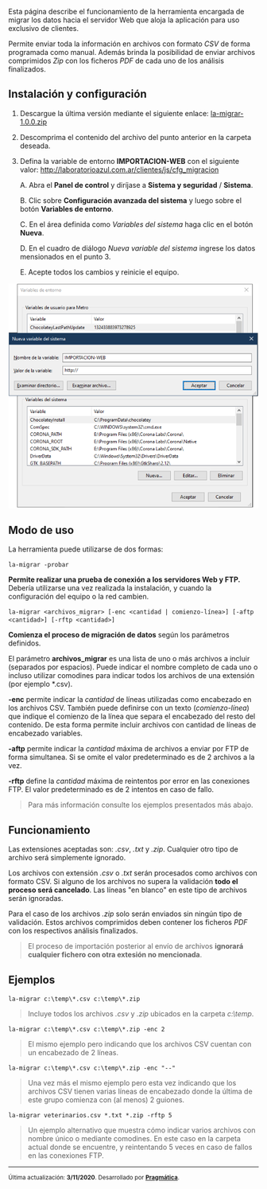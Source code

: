 Esta página describe el funcionamiento de la herramienta encargada de migrar los datos hacia el servidor Web que aloja la aplicación para uso exclusivo de clientes.

Permite enviar toda la información en archivos con formato *CSV* de forma programada como manual. Además brinda la posibilidad de enviar archivos comprimidos *Zip* con los ficheros *PDF* de cada uno de los análisis finalizados.

## Instalación y configuración

1. Descargue la última versión mediante el siguiente enlace: [la-migrar-1.0.0.zip](la-migrar-1.0.0.zip)

2. Descomprima el contenido del archivo del punto anterior en la carpeta deseada.

3. Defina la variable de entorno **IMPORTACION-WEB** con el siguiente valor: <http://laboratorioazul.com.ar/clientes/js/cfg_migracion>

    A. Abra el **Panel de control** y diríjase a **Sistema y seguridad** / **Sistema**.

    B.  Clic sobre **Configuración avanzada del sistema** y luego sobre el botón **Variables de entorno**.

    C. En el área definida como *Variables del sistema* haga clic en el botón **Nueva**.

    D. En el cuadro de diálogo *Nueva variable del sistema* ingrese los datos mensionados en el punto 3.

    E. Acepte todos los cambios y reinicie el equipo.

![Nueva variable del sistema](var-sistema.png)


## Modo de uso

La herramienta puede utilizarse de dos formas:

```
la-migrar -probar
```
**Permite realizar una prueba de conexión a los servidores Web y FTP.** Debería utilizarse una vez realizada la instalación, y cuando la configuración del equipo o la red cambien.

```
la-migrar <archivos_migrar> [-enc <cantidad | comienzo-línea>] [-aftp <cantidad>] [-rftp <cantidad>]
```

**Comienza el proceso de migración de datos** según los parámetros definidos.

El parámetro **archivos_migrar** es una lista de uno o más archivos a incluir (separados por espacios). Puede indicar el nombre completo de cada uno o incluso utilizar comodines para indicar todos los archivos de una extensión (por ejemplo *.csv).

**-enc** permite indicar la *cantidad* de líneas utilizadas como encabezado en los archivos CSV. También puede definirse con un texto (*comienzo-línea*) que indique el comienzo de la línea que separa el encabezado del resto del contenido. De esta forma permite incluir archivos con cantidad de líneas de encabezado variables.

**-aftp** permite indicar la *cantidad* máxima de archivos a enviar por FTP de forma simultanea. Si se omite el valor predeterminado es de 2 archivos a la vez.

**-rftp** define la *cantidad* máxima de reintentos por error en las conexiones FTP. El valor predeterminado es de 2 intentos en caso de fallo.

> Para más información consulte los ejemplos presentados más abajo.


## Funcionamiento

Las extensiones aceptadas son: *.csv*, *.txt* y *.zip*. Cualquier otro tipo de archivo será simplemente ignorado.

Los archivos con extensión *.csv* o *.txt* serán procesados como archivos con formato CSV. Si alguno de los archivos no supera la validación **todo el proceso será cancelado**. Las líneas "en blanco" en este tipo de archivos serán ignoradas.

Para el caso de los archivos *.zip* solo serán enviados sin ningún tipo de validación. Estos archivos comprimidos deben contener los ficheros *PDF* con los respectivos análisis finalizados.

> El proceso de importación posterior al envío de archivos **ignorará cualquier fichero con otra extesión no mencionada**.


## Ejemplos

```
la-migrar c:\temp\*.csv c:\temp\*.zip
```

> Incluye todos los archivos *.csv* y *.zip* ubicados en la carpeta *c:\temp*.

```
la-migrar c:\temp\*.csv c:\temp\*.zip -enc 2
```

> El mismo ejemplo pero indicando que los archivos CSV cuentan con un encabezado de 2 líneas.

```
la-migrar c:\temp\*.csv c:\temp\*.zip -enc "--"
```

> Una vez más el mismo ejemplo pero esta vez indicando que los archivos CSV tienen varias líneas de encabezado donde la última de este grupo comienza con (al menos) 2 guiones.

```
la-migrar veterinarios.csv *.txt *.zip -rftp 5
```

> Un ejemplo alternativo que muestra cómo indicar varios archivos con nombre único o mediante comodines. En este caso en la carpeta actual donde se encuentre, y reintentando 5 veces en caso de fallos en las conexiones FTP.


---


<small>

Última actualización: **3/11/2020**. Desarrollado por **[Pragmática](http://pragmatica.com.ar)**.

</small>